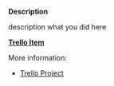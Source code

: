 **Description**

description what you did here

[**Trello Item**](card_url_item)

More information:

- ⁠[Trello Project](trello_url)